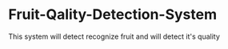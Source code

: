 # Fruit-Qality-Detection-System
This system will detect recognize fruit and will detect it's quality
